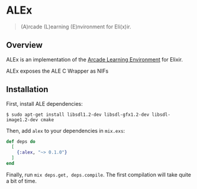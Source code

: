 # ALEx

> (A)rcade (L)earning (E)nvironment for Eli(x)ir.

## Overview

ALEx is an implementation of the [Arcade Learning Environment](https://github.com/mgbellemare/Arcade-Learning-Environment) for Elixir.

ALEx exposes the ALE C Wrapper as NIFs
## Installation

First, install ALE dependencies:

```shell
$ sudo apt-get install libsdl1.2-dev libsdl-gfx1.2-dev libsdl-image1.2-dev cmake
```

Then, add `alex` to your dependencies in `mix.exs`:

```elixir
def deps do
  [
    {:alex, "~> 0.1.0"}
  ]
end
```

Finally, run `mix deps.get, deps.compile`. The first compilation will take quite a bit of time.
